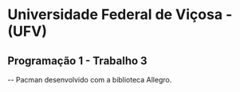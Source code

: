 # Universidade Federal de Viçosa - (UFV)
## Programação 1 - Trabalho 3 
--
Pacman desenvolvido com a biblioteca Allegro.
